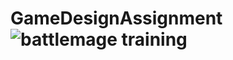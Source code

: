 # GameDesignAssignment![battlemage training](https://github.com/user-attachments/assets/fe95f981-3fc6-4d4b-8d3c-dd118c33d56d)
